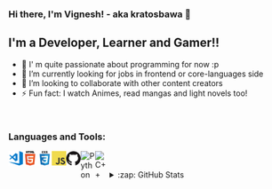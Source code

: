 ### Hi there, I'm Vignesh! - aka kratosbawa 👋

## I'm a Developer, Learner and Gamer!!

- 🔭 I' m quite passionate about programming for now :p
- 🌱 I’m currently looking for jobs in frontend or core-languages side
- 👯 I’m looking to collaborate with other content creators
- ⚡ Fun fact: I watch Animes, read mangas and light novels too!

<br />

### Languages and Tools:

<img align="left" alt="Visual Studio Code" width="26px" src="https://raw.githubusercontent.com/github/explore/80688e429a7d4ef2fca1e82350fe8e3517d3494d/topics/visual-studio-code/visual-studio-code.png" />
<img align="left" alt="HTML5" width="26px" src="https://raw.githubusercontent.com/github/explore/80688e429a7d4ef2fca1e82350fe8e3517d3494d/topics/html/html.png" />
<img align="left" alt="CSS3" width="26px" src="https://raw.githubusercontent.com/github/explore/80688e429a7d4ef2fca1e82350fe8e3517d3494d/topics/css/css.png" />
<img align="left" alt="JavaScript" width="26px" src="https://raw.githubusercontent.com/github/explore/80688e429a7d4ef2fca1e82350fe8e3517d3494d/topics/javascript/javascript.png" />
<img align="left" alt="GitHub" width="26px" src="https://raw.githubusercontent.com/github/explore/78df643247d429f6cc873026c0622819ad797942/topics/github/github.png" />
<img align="left" alt="Python" width="26px" src="https://raw.githubusercontent.com/jmnote/z-icons/master/svg/python.svg">

<img align="left" alt="C++" width="26px" src="https://raw.githubusercontent.com/jmnote/z-icons/master/svg/cpp.svg">

<br />
<br />
<details>
  <summary>:zap: GitHub Stats</summary>

  <img align="left" alt="vickyvyber's GitHub Stats" src="https://github-readme-stats.codestackr.vercel.app/api?username=vickyvyberD&show_icons=true&hide_border=true" />

</details>

